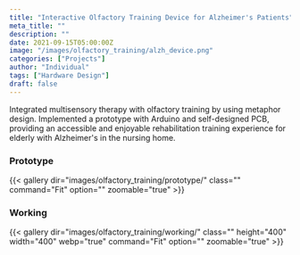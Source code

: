 ```yaml
---
title: "Interactive Olfactory Training Device for Alzheimer's Patients"
meta_title: ""
description: ""
date: 2021-09-15T05:00:00Z
image: "/images/olfactory_training/alzh_device.png"
categories: ["Projects"]
author: "Individual"
tags: ["Hardware Design"]
draft: false
---
```

Integrated multisensory therapy with olfactory training by using metaphor design. Implemented a prototype with Arduino and self-designed PCB, providing an accessible and enjoyable rehabilitation training experience for elderly with Alzheimer's in the nursing home.

### Prototype
{{< gallery dir="images/olfactory_training/prototype/" class="" command="Fit" option="" zoomable="true" >}}


### Working

{{< gallery dir="images/olfactory_training/working/" class="" height="400" width="400" webp="true" command="Fit" option="" zoomable="true" >}}